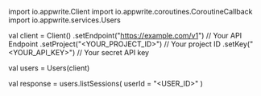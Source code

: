 import io.appwrite.Client
import io.appwrite.coroutines.CoroutineCallback
import io.appwrite.services.Users

val client = Client()
    .setEndpoint("https://example.com/v1") // Your API Endpoint
    .setProject("<YOUR_PROJECT_ID>") // Your project ID
    .setKey("<YOUR_API_KEY>") // Your secret API key

val users = Users(client)

val response = users.listSessions(
    userId = "<USER_ID>"
)
